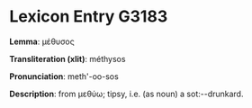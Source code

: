# Lexicon Entry G3183

**Lemma**: μέθυσος

**Transliteration (xlit)**: méthysos

**Pronunciation**: meth'-oo-sos

**Description**:
from μεθύω; tipsy, i.e. (as noun) a sot:--drunkard.
